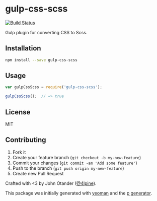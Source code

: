 # gulp-css-scss

[![Build Status](https://secure.travis-ci.org/johnotander/gulp-css-scss.png?branch=master)](https://travis-ci.org/johnotander/gulp-css-scss)

Gulp plugin for converting CSS to Scss.

## Installation

```bash
npm install --save gulp-css-scss
```

## Usage

```javascript
var gulpCssScss = require('gulp-css-scss');

gulpCssScss();  // => true
```

## License

MIT

## Contributing

1. Fork it
2. Create your feature branch (`git checkout -b my-new-feature`)
3. Commit your changes (`git commit -am 'Add some feature'`)
4. Push to the branch (`git push origin my-new-feature`)
5. Create new Pull Request

Crafted with <3 by John Otander ([@4lpine](https://twitter.com/4lpine)).

This package was initially generated with [yeoman](http://yeoman.io) and the [p generator](https://github.com/johnotander/generator-p.git).
